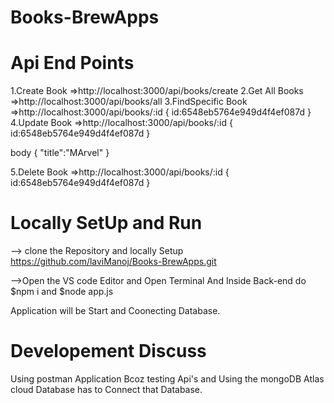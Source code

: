 # Books-BrewApps
# Api End Points
1.Create Book =>http://localhost:3000/api/books/create
2.Get All Books =>http://localhost:3000/api/books/all
3.FindSpecific Book =>http://localhost:3000/api/books/:id
{
id:6548eb5764e949d4f4ef087d
}
4.Update Book =>http://localhost:3000/api/books/:id
{
id:6548eb5764e949d4f4ef087d
}

body
{
    "title":"MArvel"
}

5.Delete Book =>http://localhost:3000/api/books/:id
{
id:6548eb5764e949d4f4ef087d
}


# Locally SetUp and Run

--> clone the Repository and locally Setup 
https://github.com/laviManoj/Books-BrewApps.git

-->Open the VS code Editor and Open Terminal And Inside Back-end do
$npm i
and
$node app.js

Application will be Start and Coonecting Database.

# Developement Discuss
Using postman Application Bcoz testing Api's and
Using the mongoDB Atlas cloud Database has to Connect that Database.


